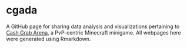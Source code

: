 # cgada

A GitHub page for sharing data analysis and visualizations pertaining to [Cash Grab Arena](https://github.com/HazilTheNut/cashgrab), a PvP-centric Minecraft minigame.
All webpages here were generated using Rmarkdown.
